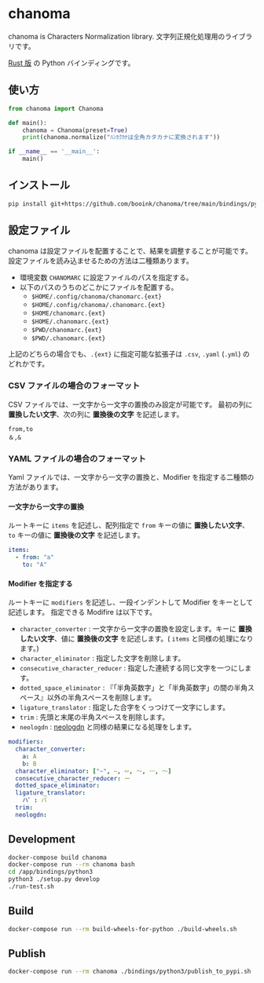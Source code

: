# chanoma

chanoma is Characters Normalization library.
文字列正規化処理用のライブラリです。

[Rust 版](https://crates.io/crates/chanoma) の Python バインディングです。

## 使い方

```python
from chanoma import Chanoma

def main():
    chanoma = Chanoma(preset=True)
    print(chanoma.normalize("ﾊﾝｶｸｶﾅは全角カタカナに変換されます"))

if __name__ == '__main__':
    main()
```

## インストール

```sh
pip install git+https://github.com/booink/chanoma/tree/main/bindings/python3
```

## 設定ファイル

chanoma は設定ファイルを配置することで、結果を調整することが可能です。
設定ファイルを読み込ませるための方法は二種類あります。

- 環境変数 `CHANOMARC` に設定ファイルのパスを指定する。
- 以下のパスのうちのどこかにファイルを配置する。
  - `$HOME/.config/chanoma/chanomarc.{ext}`
  - `$HOME/.config/chanoma/.chanomarc.{ext}`
  - `$HOME/chanomarc.{ext}`
  - `$HOME/.chanomarc.{ext}`
  - `$PWD/chanomarc.{ext}`
  - `$PWD/.chanomarc.{ext}`

上記のどちらの場合でも、`.{ext}` に指定可能な拡張子は `.csv`, `.yaml` (`.yml`) のどれかです。

### CSV ファイルの場合のフォーマット

CSV ファイルでは、一文字から一文字の置換のみ設定が可能です。
最初の列に **置換したい文字**、次の列に **置換後の文字** を記述します。

```csv
from,to
＆,&
```

### YAML ファイルの場合のフォーマット

Yaml ファイルでは、一文字から一文字の置換と、Modifier を指定する二種類の方法があります。

#### 一文字から一文字の置換

ルートキーに `items` を記述し、配列指定で `from` キーの値に **置換したい文字**、`to` キーの値に **置換後の文字** を記述します。

```yaml
items:
  - from: "a"
    to: "A"
```

#### Modifier を指定する

ルートキーに `modifiers` を記述し、一段インデントして Modifier をキーとして記述します。
指定できる Modifire は以下です。

- `character_converter` : 一文字から一文字の置換を設定します。キーに **置換したい文字**、値に **置換後の文字** を記述します。( `items` と同様の処理になります。)
- `character_eliminator` : 指定した文字を削除します。
- `consecutive_character_reducer` : 指定した連続する同じ文字を一つにします。
- `dotted_space_eliminator` : 『「半角英数字」と「半角英数字」の間の半角スペース』以外の半角スペースを削除します。
- `ligature_translator` : 指定した合字をくっつけて一文字にします。
- `trim` : 先頭と末尾の半角スペースを削除します。
- `neologdn` : [neologdn](https://github.com/ikegami-yukino/neologdn) と同様の結果になる処理をします。

```yaml
modifiers:
  character_converter:
    a: A
    b: B
  character_eliminator: ["~", ∼, ∾, 〜, 〰, ～]
  consecutive_character_reducer: ー
  dotted_space_eliminator:
  ligature_translator:
    ハ゜: パ
  trim:
  neologdn:
```

## Development

```sh
docker-compose build chanoma
docker-compose run --rm chanoma bash
cd /app/bindings/python3
python3 ./setup.py develop
./run-test.sh
```

## Build

```sh
docker-compose run --rm build-wheels-for-python ./build-wheels.sh
```

## Publish

```sh
docker-compose run --rm chanoma ./bindings/python3/publish_to_pypi.sh
```
